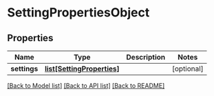 # SettingPropertiesObject

## Properties
Name | Type | Description | Notes
------------ | ------------- | ------------- | -------------
**settings** | [**list[SettingProperties]**](SettingProperties.md) |  | [optional] 

[[Back to Model list]](../README.md#documentation-for-models) [[Back to API list]](../README.md#documentation-for-api-endpoints) [[Back to README]](../README.md)

